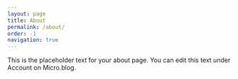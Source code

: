 ```yaml
---
layout: page
title: About
permalink: /about/
order: -1
navigation: true
---
```

This is the placeholder text for your about page. You can edit this text under Account on Micro.blog.
